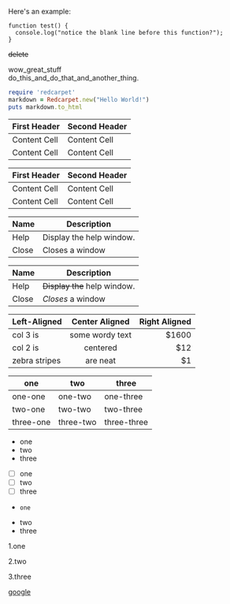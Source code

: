  Here's an example:    
```
function test() {
  console.log("notice the blank line before this function?");
}
```    

~~delete~~    

wow_great_stuff    
do_this_and_do_that_and_another_thing.    

```ruby
require 'redcarpet'
markdown = Redcarpet.new("Hello World!")
puts markdown.to_html
```    

First Header  | Second Header
------------- | -------------
Content Cell  | Content Cell
Content Cell  | Content Cell    

| First Header  | Second Header |
| ------------- | ------------- |
| Content Cell  | Content Cell  |
| Content Cell  | Content Cell  |    

| Name | Description          |
| ------------- | ----------- |
| Help      | Display the help window.|
| Close     | Closes a window     |    

| Name | Description          |
| ------------- | ----------- |
| Help      | ~~Display the~~ help window.|
| Close     | _Closes_ a window     |    

| Left-Aligned  | Center Aligned  | Right Aligned |
| :------------ |:---------------:| -----:|
| col 3 is      | some wordy text | $1600 |
| col 2 is      | centered        |   $12 |
| zebra stripes | are neat        |    $1 |    

|one|two|three|    
|----|----|----|    
|one-one|one-two|one-three|    
|two-one|two-two|two-three|    
|three-one|three-two|three-three|    

-    one    
-    two    
-    three    

- [ ] one    
- [ ] two    
- [ ] three    

*     one    
*    two    
* three    

1.one    

2.two    

3.three    

[google](http://www.google.com)    





















